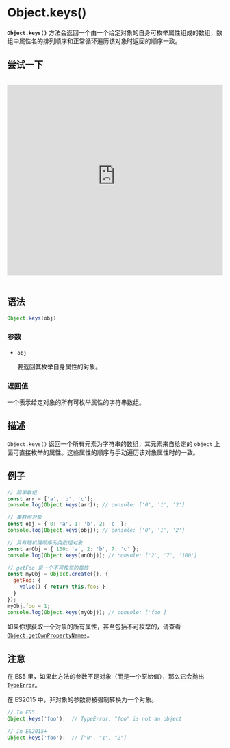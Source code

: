 # Object.keys()

**`Object.keys()`** 方法会返回一个由一个给定对象的自身可枚举属性组成的数组，数组中属性名的排列顺序和正常循环遍历该对象时返回的顺序一致。

## 尝试一下

<iframe class="interactive is-js-height" height="200" src="https://interactive-examples.mdn.mozilla.net/pages/js/object-keys.html" title="MDN Web Docs Interactive Example" loading="lazy" data-readystate="complete" style="box-sizing: border-box; border: 0px; max-width: 100%; width: 755px; background-color: var(--background-secondary); border-radius: var(--elem-radius); color: var(--text-primary); height: 444px; margin: 1rem 0px; padding: 0px;"></iframe>

## 语法

```js
Object.keys(obj)
```

### 参数

- `obj`

    要返回其枚举自身属性的对象。

### 返回值

一个表示给定对象的所有可枚举属性的字符串数组。

## 描述

`Object.keys()` 返回一个所有元素为字符串的数组，其元素来自给定的 `object` 上面可直接枚举的属性。这些属性的顺序与手动遍历该对象属性时的一致。

## 例子

```js
// 简单数组
const arr = ['a', 'b', 'c'];
console.log(Object.keys(arr)); // console: ['0', '1', '2']

// 类数组对象
const obj = { 0: 'a', 1: 'b', 2: 'c' };
console.log(Object.keys(obj)); // console: ['0', '1', '2']

// 具有随机键顺序的类数组对象
const anObj = { 100: 'a', 2: 'b', 7: 'c' };
console.log(Object.keys(anObj)); // console: ['2', '7', '100']

// getFoo 是一个不可枚举的属性
const myObj = Object.create({}, {
  getFoo: {
    value() { return this.foo; }
  }
});
myObj.foo = 1;
console.log(Object.keys(myObj)); // console: ['foo']
```

如果你想获取一个对象的所有属性，甚至包括不可枚举的，请查看 [`Object.getOwnPropertyNames`](https://developer.mozilla.org/zh-CN/docs/Web/JavaScript/Reference/Global_Objects/Object/getOwnPropertyNames)。

## 注意

在 ES5 里，如果此方法的参数不是对象（而是一个原始值），那么它会抛出 [`TypeError`](https://developer.mozilla.org/zh-CN/docs/Web/JavaScript/Reference/Global_Objects/TypeError)。

在 ES2015 中，非对象的参数将被强制转换为一个对象。

```js
// In ES5
Object.keys('foo');  // TypeError: "foo" is not an object

// In ES2015+
Object.keys('foo');  // ["0", "1", "2"]
```